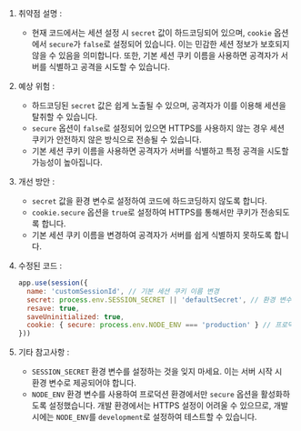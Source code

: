 1. 취약점 설명 :
   - 현재 코드에서는 세션 설정 시 `secret` 값이 하드코딩되어 있으며, `cookie` 옵션에서 `secure`가 `false`로 설정되어 있습니다. 이는 민감한 세션 정보가 보호되지 않을 수 있음을 의미합니다. 또한, 기본 세션 쿠키 이름을 사용하면 공격자가 서버를 식별하고 공격을 시도할 수 있습니다.

2. 예상 위험 :
   - 하드코딩된 `secret` 값은 쉽게 노출될 수 있으며, 공격자가 이를 이용해 세션을 탈취할 수 있습니다.
   - `secure` 옵션이 `false`로 설정되어 있으면 HTTPS를 사용하지 않는 경우 세션 쿠키가 안전하지 않은 방식으로 전송될 수 있습니다.
   - 기본 세션 쿠키 이름을 사용하면 공격자가 서버를 식별하고 특정 공격을 시도할 가능성이 높아집니다.

3. 개선 방안 :
   - `secret` 값을 환경 변수로 설정하여 코드에 하드코딩하지 않도록 합니다.
   - `cookie.secure` 옵션을 `true`로 설정하여 HTTPS를 통해서만 쿠키가 전송되도록 합니다.
   - 기본 세션 쿠키 이름을 변경하여 공격자가 서버를 쉽게 식별하지 못하도록 합니다.

4. 수정된 코드 :
   ```javascript
   app.use(session({
     name: 'customSessionId', // 기본 세션 쿠키 이름 변경
     secret: process.env.SESSION_SECRET || 'defaultSecret', // 환경 변수 사용
     resave: true,
     saveUninitialized: true,
     cookie: { secure: process.env.NODE_ENV === 'production' } // 프로덕션 환경에서만 secure 설정
   }))
   ```

5. 기타 참고사항 :
   - `SESSION_SECRET` 환경 변수를 설정하는 것을 잊지 마세요. 이는 서버 시작 시 환경 변수로 제공되어야 합니다.
   - `NODE_ENV` 환경 변수를 사용하여 프로덕션 환경에서만 `secure` 옵션을 활성화하도록 설정했습니다. 개발 환경에서는 HTTPS 설정이 어려울 수 있으므로, 개발 시에는 `NODE_ENV`를 `development`로 설정하여 테스트할 수 있습니다.